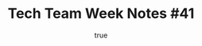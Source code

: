 ---
id: http://contentapi.theodi.org/tech-team-week-notes-41.json
web_url: http://theodi.org/blog/tech-team-week-notes-41
slug: tech-team-week-notes-41
title: 'Tech Team Week Notes #41'
format: article
updated_at: '2015-09-11T10:51:40+01:00'
created_at: '2013-07-22T08:17:35+01:00'
tag_ids:
- blog
tags:
- id: http://contentapi.theodi.org/tags/articles/blog.json
  web_url: 
  title: Blog Post
  details:
    description: Blog Post
    short_description: 
    type: article
  content_with_tag:
    id: http://contentapi.theodi.org/with_tag.json?article=blog
    web_url: http://theodi.org/tags/blog
    slug: blog
  parent: 
related: []
details:
  need_id: ''
  business_proposition: false
  description: 
  excerpt: 'Week #41 was a big week. The veil was finally lifted on our latest project,
    “Show me the money”, which revealed some of the patterns in the burgeoning peer-to-peer
    lending market and was covered on the front page of the Financial Times (main
    story here with another related story inside the paper). The project was a collaboration
    between the ODI, the Bank of England, and the P2P lenders. Ulrich led the way
    from our side, with support from Stuart, Sam, James and Jeni in getting the project
    site live. There are some notes online on the methodology used in the analysis,
    and the code itself is on GitHub. The code for the project site itself is also
    on GitHub.'
  language: en
  need_extended_font: false
  url: 
  content: |
    <p>Week #41 was a big week. The veil was finally lifted on our latest project, &ldquo;<a rel="external" href="http://smtm.labs.theodi.org/">Show me the money</a>&rdquo;, which revealed some of the patterns in the burgeoning peer-to-peer lending market and was covered on the front page of the Financial Times (<a rel="external" href="http://www.ft.com/cms/s/0/28bf596c-eafb-11e2-bfdb-00144feabdc0.html">main story here</a> with another <a rel="external" href="http://www.ft.com/cms/s/0/8a03efee-ed3a-11e2-ad6e-00144feabdc0.html">related story</a> inside the paper). The project was a collaboration between the ODI, the Bank of England, and the P2P lenders. <a rel="external" href="http://theodi.org/people/ulrich-atz">Ulrich</a> led the way from our side, with support from <a rel="external" href="http://theodi.org/people/stuart-harrison">Stuart</a>, <a rel="external" href="http://theodi.org/people/sam-pikesley">Sam</a>, <a rel="external" href="http://theodi.org/people/james-smith">James</a> and <a rel="external" href="http://theodi.org/people/jeni">Jeni</a> in getting the project site live. There are some notes online on the <a rel="external" href="http://smtm.labs.theodi.org/methodology/">methodology used in the analysis</a>, and the <a rel="external" href="https://github.com/theodi/R-projects/tree/master/peer-to-peer">code itself is on GitHub</a>. The <a rel="external" href="https://github.com/theodi/p2p">code for the project site</a> itself is also on GitHub.</p>

    <p>That big news aside, James squashed some bugs in our ever-growing <a rel="external" href="http://directory.theodi.org/members">member directory</a>, while he and Stuart kicked the tyres of the gov.uk Web publishing platform harder than before to see if it will fit the bill for our own, much longed-for, publishing platform. The answer seems to be &ldquo;yes&rdquo;. Ulrich and I worked some more on an interesting client project that involved heated debates about survey design. In case you&rsquo;re wondering, the answer is clearly &ldquo;a 5-point <a rel="external" href="https://en.wikipedia.org/wiki/Likert_scale">Likert scale</a>&rdquo;, almost irrespective of the question ;)</p>

    <p>Having recovered from the mental exertion of intellectual sparring with Ulrich (with Jeni providing the voice of reason) I finally got the job advert out the door for a <a rel="external" href="http://theodi.org/jobs/community-engagement-manager">Community Engagement Manager</a> to work with me and others on two European projects we have in the pipeline. If you know anyone who fits the bill, then please check out the advert and encourage them to make the most of the novel application procedure. <a rel="external" href="http://theodi.org/people/david-tarrant">Dave</a> was tied up all week teaching the latest run of our flagship <a rel="external" href="http://www.theodi.org/courses/open-data-practice">Open Data in Practice course</a>, while our research interns Eric and Max pressed on with their Masters dissertation research, including the rare fortune of 1:1 time (ok, strictly speaking 2:1) with <a rel="external" href="http://www.mysociety.org/about-tom-steinberg/">Tom Steinberg</a> and <a rel="external" href="http://rufuspollock.org/">Rufus Pollock</a>.</p>

    <p>Jeni engaged <a rel="external" href="https://twitter.com/brianhoadley">Brian Hoadley</a> to help us manage the development of our web platform over the next few months, had some interesting meetings with Medecin Sans Frontieres and HSCIC, prepared for the Board meeting this week and tried to frame responses to consultations on the <a href="https://www.gov.uk/government/consultations/open-government-partnership-uk-draft-national-action-plan-2013/ogp-uk-2013-draft-national-action-plan-from-open-data-to-open-government">UK&rsquo;s Open Data National Action Plan</a> and PASC&rsquo;s <a rel="external" href="http://www.parliament.uk/business/committees/committees-a-z/commons-select/public-administration-select-committee/inquiries/parliament-2010/statistics/statistics-open-data/">call for written evidence on open data and statistics</a>.</p>
  media_enquiries_name: 
  media_enquiries_email: 
  media_enquiries_telephone: 
  alternative_title: 
  organizations: []
  author: {}
  nodes: []
author: {}
nodes: []
organizations: []
related_external_links: []
---